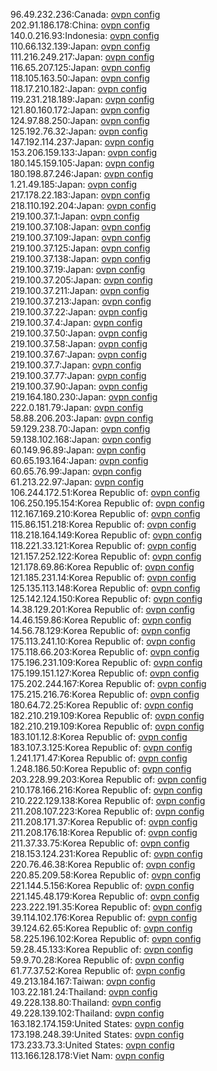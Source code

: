 96.49.232.236:Canada: [ovpn config](vpn/96_49_232_236.ovpn)  
202.91.186.178:China: [ovpn config](vpn/202_91_186_178.ovpn)  
140.0.216.93:Indonesia: [ovpn config](vpn/140_0_216_93.ovpn)  
110.66.132.139:Japan: [ovpn config](vpn/110_66_132_139.ovpn)  
111.216.249.217:Japan: [ovpn config](vpn/111_216_249_217.ovpn)  
116.65.207.125:Japan: [ovpn config](vpn/116_65_207_125.ovpn)  
118.105.163.50:Japan: [ovpn config](vpn/118_105_163_50.ovpn)  
118.17.210.182:Japan: [ovpn config](vpn/118_17_210_182.ovpn)  
119.231.218.189:Japan: [ovpn config](vpn/119_231_218_189.ovpn)  
121.80.160.172:Japan: [ovpn config](vpn/121_80_160_172.ovpn)  
124.97.88.250:Japan: [ovpn config](vpn/124_97_88_250.ovpn)  
125.192.76.32:Japan: [ovpn config](vpn/125_192_76_32.ovpn)  
147.192.114.237:Japan: [ovpn config](vpn/147_192_114_237.ovpn)  
153.206.159.133:Japan: [ovpn config](vpn/153_206_159_133.ovpn)  
180.145.159.105:Japan: [ovpn config](vpn/180_145_159_105.ovpn)  
180.198.87.246:Japan: [ovpn config](vpn/180_198_87_246.ovpn)  
1.21.49.185:Japan: [ovpn config](vpn/1_21_49_185.ovpn)  
217.178.22.183:Japan: [ovpn config](vpn/217_178_22_183.ovpn)  
218.110.192.204:Japan: [ovpn config](vpn/218_110_192_204.ovpn)  
219.100.37.1:Japan: [ovpn config](vpn/219_100_37_1.ovpn)  
219.100.37.108:Japan: [ovpn config](vpn/219_100_37_108.ovpn)  
219.100.37.109:Japan: [ovpn config](vpn/219_100_37_109.ovpn)  
219.100.37.125:Japan: [ovpn config](vpn/219_100_37_125.ovpn)  
219.100.37.138:Japan: [ovpn config](vpn/219_100_37_138.ovpn)  
219.100.37.19:Japan: [ovpn config](vpn/219_100_37_19.ovpn)  
219.100.37.205:Japan: [ovpn config](vpn/219_100_37_205.ovpn)  
219.100.37.211:Japan: [ovpn config](vpn/219_100_37_211.ovpn)  
219.100.37.213:Japan: [ovpn config](vpn/219_100_37_213.ovpn)  
219.100.37.22:Japan: [ovpn config](vpn/219_100_37_22.ovpn)  
219.100.37.4:Japan: [ovpn config](vpn/219_100_37_4.ovpn)  
219.100.37.50:Japan: [ovpn config](vpn/219_100_37_50.ovpn)  
219.100.37.58:Japan: [ovpn config](vpn/219_100_37_58.ovpn)  
219.100.37.67:Japan: [ovpn config](vpn/219_100_37_67.ovpn)  
219.100.37.7:Japan: [ovpn config](vpn/219_100_37_7.ovpn)  
219.100.37.77:Japan: [ovpn config](vpn/219_100_37_77.ovpn)  
219.100.37.90:Japan: [ovpn config](vpn/219_100_37_90.ovpn)  
219.164.180.230:Japan: [ovpn config](vpn/219_164_180_230.ovpn)  
222.0.181.79:Japan: [ovpn config](vpn/222_0_181_79.ovpn)  
58.88.206.203:Japan: [ovpn config](vpn/58_88_206_203.ovpn)  
59.129.238.70:Japan: [ovpn config](vpn/59_129_238_70.ovpn)  
59.138.102.168:Japan: [ovpn config](vpn/59_138_102_168.ovpn)  
60.149.96.89:Japan: [ovpn config](vpn/60_149_96_89.ovpn)  
60.65.193.164:Japan: [ovpn config](vpn/60_65_193_164.ovpn)  
60.65.76.99:Japan: [ovpn config](vpn/60_65_76_99.ovpn)  
61.213.22.97:Japan: [ovpn config](vpn/61_213_22_97.ovpn)  
106.244.172.51:Korea Republic of: [ovpn config](vpn/106_244_172_51.ovpn)  
106.250.195.154:Korea Republic of: [ovpn config](vpn/106_250_195_154.ovpn)  
112.167.169.210:Korea Republic of: [ovpn config](vpn/112_167_169_210.ovpn)  
115.86.151.218:Korea Republic of: [ovpn config](vpn/115_86_151_218.ovpn)  
118.218.164.149:Korea Republic of: [ovpn config](vpn/118_218_164_149.ovpn)  
118.221.33.121:Korea Republic of: [ovpn config](vpn/118_221_33_121.ovpn)  
121.157.252.122:Korea Republic of: [ovpn config](vpn/121_157_252_122.ovpn)  
121.178.69.86:Korea Republic of: [ovpn config](vpn/121_178_69_86.ovpn)  
121.185.231.14:Korea Republic of: [ovpn config](vpn/121_185_231_14.ovpn)  
125.135.113.148:Korea Republic of: [ovpn config](vpn/125_135_113_148.ovpn)  
125.142.124.150:Korea Republic of: [ovpn config](vpn/125_142_124_150.ovpn)  
14.38.129.201:Korea Republic of: [ovpn config](vpn/14_38_129_201.ovpn)  
14.46.159.86:Korea Republic of: [ovpn config](vpn/14_46_159_86.ovpn)  
14.56.78.129:Korea Republic of: [ovpn config](vpn/14_56_78_129.ovpn)  
175.113.241.10:Korea Republic of: [ovpn config](vpn/175_113_241_10.ovpn)  
175.118.66.203:Korea Republic of: [ovpn config](vpn/175_118_66_203.ovpn)  
175.196.231.109:Korea Republic of: [ovpn config](vpn/175_196_231_109.ovpn)  
175.199.151.127:Korea Republic of: [ovpn config](vpn/175_199_151_127.ovpn)  
175.202.244.167:Korea Republic of: [ovpn config](vpn/175_202_244_167.ovpn)  
175.215.216.76:Korea Republic of: [ovpn config](vpn/175_215_216_76.ovpn)  
180.64.72.25:Korea Republic of: [ovpn config](vpn/180_64_72_25.ovpn)  
182.210.219.109:Korea Republic of: [ovpn config](vpn/182_210_219_109.ovpn)  
182.210.219.109:Korea Republic of: [ovpn config](vpn/182_210_219_109.ovpn)  
183.101.12.8:Korea Republic of: [ovpn config](vpn/183_101_12_8.ovpn)  
183.107.3.125:Korea Republic of: [ovpn config](vpn/183_107_3_125.ovpn)  
1.241.171.47:Korea Republic of: [ovpn config](vpn/1_241_171_47.ovpn)  
1.248.186.50:Korea Republic of: [ovpn config](vpn/1_248_186_50.ovpn)  
203.228.99.203:Korea Republic of: [ovpn config](vpn/203_228_99_203.ovpn)  
210.178.166.216:Korea Republic of: [ovpn config](vpn/210_178_166_216.ovpn)  
210.222.129.138:Korea Republic of: [ovpn config](vpn/210_222_129_138.ovpn)  
211.208.107.223:Korea Republic of: [ovpn config](vpn/211_208_107_223.ovpn)  
211.208.171.37:Korea Republic of: [ovpn config](vpn/211_208_171_37.ovpn)  
211.208.176.18:Korea Republic of: [ovpn config](vpn/211_208_176_18.ovpn)  
211.37.33.75:Korea Republic of: [ovpn config](vpn/211_37_33_75.ovpn)  
218.153.124.231:Korea Republic of: [ovpn config](vpn/218_153_124_231.ovpn)  
220.76.46.38:Korea Republic of: [ovpn config](vpn/220_76_46_38.ovpn)  
220.85.209.58:Korea Republic of: [ovpn config](vpn/220_85_209_58.ovpn)  
221.144.5.156:Korea Republic of: [ovpn config](vpn/221_144_5_156.ovpn)  
221.145.48.179:Korea Republic of: [ovpn config](vpn/221_145_48_179.ovpn)  
223.222.191.35:Korea Republic of: [ovpn config](vpn/223_222_191_35.ovpn)  
39.114.102.176:Korea Republic of: [ovpn config](vpn/39_114_102_176.ovpn)  
39.124.62.65:Korea Republic of: [ovpn config](vpn/39_124_62_65.ovpn)  
58.225.196.102:Korea Republic of: [ovpn config](vpn/58_225_196_102.ovpn)  
59.28.45.133:Korea Republic of: [ovpn config](vpn/59_28_45_133.ovpn)  
59.9.70.28:Korea Republic of: [ovpn config](vpn/59_9_70_28.ovpn)  
61.77.37.52:Korea Republic of: [ovpn config](vpn/61_77_37_52.ovpn)  
49.213.184.167:Taiwan: [ovpn config](vpn/49_213_184_167.ovpn)  
103.22.181.24:Thailand: [ovpn config](vpn/103_22_181_24.ovpn)  
49.228.138.80:Thailand: [ovpn config](vpn/49_228_138_80.ovpn)  
49.228.139.102:Thailand: [ovpn config](vpn/49_228_139_102.ovpn)  
163.182.174.159:United States: [ovpn config](vpn/163_182_174_159.ovpn)  
173.198.248.39:United States: [ovpn config](vpn/173_198_248_39.ovpn)  
173.233.73.3:United States: [ovpn config](vpn/173_233_73_3.ovpn)  
113.166.128.178:Viet Nam: [ovpn config](vpn/113_166_128_178.ovpn)  
